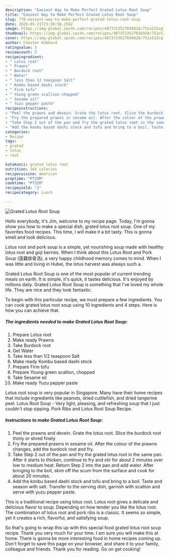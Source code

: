 ```yaml
---
description: "Easiest Way to Make Perfect Grated Lotus Root Soup"
title: "Easiest Way to Make Perfect Grated Lotus Root Soup"
slug: 778-easiest-way-to-make-perfect-grated-lotus-root-soup
date: 2020-05-21T23:30:56.256Z
image: https://img-global.cpcdn.com/recipes/4873723527036928/751x532cq70/grated-lotus-root-soup-recipe-main-photo.jpg
thumbnail: https://img-global.cpcdn.com/recipes/4873723527036928/751x532cq70/grated-lotus-root-soup-recipe-main-photo.jpg
cover: https://img-global.cpcdn.com/recipes/4873723527036928/751x532cq70/grated-lotus-root-soup-recipe-main-photo.jpg
author: Chester Hubbard
ratingvalue: 3
reviewcount: 5
recipeingredient:
- " Lotus root"
- " Prawns"
- " Burdock root"
- " Water"
- " less than 12 teaspoon Salt"
- " Kombu based dashi stock"
- " Firm tofu"
- " Young green scallion chopped"
- " Sesame oil"
- " Yuzu pepper paste"
recipeinstructions:
- "Peel the prawns and devein. Grate the lotus root. Slice the burdock root thinly or shred finely."
- "Fry the prepared prawns in sesame oil. After the colour of the prawns changes, add the burdock root and fry."
- "Take Step 2 out of the pan and fry the grated lotus root in the same pan. After it starts to thicken, continue to fry and stir for about 2 minutes over low to medium heat. Return Step 2 into the pan and add water. After bringing to the boil, skim off the scum from the surface and cook for about 20 minutes."
- "Add the konbu based dashi stock and tofu and bring to a boil. Taste and season with salt. Transfer to the serving dish, garnish with scallion and serve with yuzu pepper paste."
categories:
- Recipe
tags:
- grated
- lotus
- root

katakunci: grated lotus root 
nutrition: 164 calories
recipecuisine: American
preptime: "PT29M"
cooktime: "PT32M"
recipeyield: "2"
recipecategory: Lunch

---
```



![Grated Lotus Root Soup](https://img-global.cpcdn.com/recipes/4873723527036928/751x532cq70/grated-lotus-root-soup-recipe-main-photo.jpg)

Hello everybody, it's Jim, welcome to my recipe page. Today, I'm gonna show you how to make a special dish, grated lotus root soup. One of my favorites food recipes. This time, I will make it a bit tasty. This is gonna smell and look delicious.

Lotus root and pork soup is a simple, yet nourishing soup made with healthy lotus root and goji berries. When I think about this Lotus Root and Pork Soup (莲藕排骨汤), a very happy childhood memory comes to mind. When I was little and living in Hubei, the lotus harvest was always such a.

Grated Lotus Root Soup is one of the most popular of current trending meals on earth. It is simple, it's quick, it tastes delicious. It's enjoyed by millions daily. Grated Lotus Root Soup is something that I've loved my whole life. They are nice and they look fantastic.


To begin with this particular recipe, we must prepare a few ingredients. You can cook grated lotus root soup using 10 ingredients and 4 steps. Here is how you can achieve that.

<!--inarticleads1-->

##### The ingredients needed to make Grated Lotus Root Soup:

1. Prepare  Lotus root
1. Make ready  Prawns
1. Take  Burdock root
1. Get  Water
1. Take  less than 1/2 teaspoon Salt
1. Make ready  Kombu based dashi stock
1. Prepare  Firm tofu
1. Prepare  Young green scallion, chopped
1. Take  Sesame oil
1. Make ready  Yuzu pepper paste


Lotus root soup is very popular in Singapore. Many have their home recipes that include ingredients like peanuts, dried cuttlefish, and dried tangerine peel. Lotus Root Soup - Very light, pleasing, and refreshing soup that I just couldn&#39;t stop sipping. Pork Ribs and Lotus Root Soup Recipe. 

<!--inarticleads2-->

##### Instructions to make Grated Lotus Root Soup:

1. Peel the prawns and devein. Grate the lotus root. Slice the burdock root thinly or shred finely.
1. Fry the prepared prawns in sesame oil. After the colour of the prawns changes, add the burdock root and fry.
1. Take Step 2 out of the pan and fry the grated lotus root in the same pan. After it starts to thicken, continue to fry and stir for about 2 minutes over low to medium heat. Return Step 2 into the pan and add water. After bringing to the boil, skim off the scum from the surface and cook for about 20 minutes.
1. Add the konbu based dashi stock and tofu and bring to a boil. Taste and season with salt. Transfer to the serving dish, garnish with scallion and serve with yuzu pepper paste.


This is a traditional recipe using lotus root. Lotus root gives a delicate and delicious flavor to soup. Depending on how tender you like the lotus root. The combination of lotus root and pork ribs is a classic. It seems so simple, yet it creates a rich, flavorful, and satisfying soup. 

So that's going to wrap this up with this special food grated lotus root soup recipe. Thank you very much for your time. I am sure you will make this at home. There is gonna be more interesting food in home recipes coming up. Don't forget to save this page on your browser, and share it to your family, colleague and friends. Thank you for reading. Go on get cooking!
